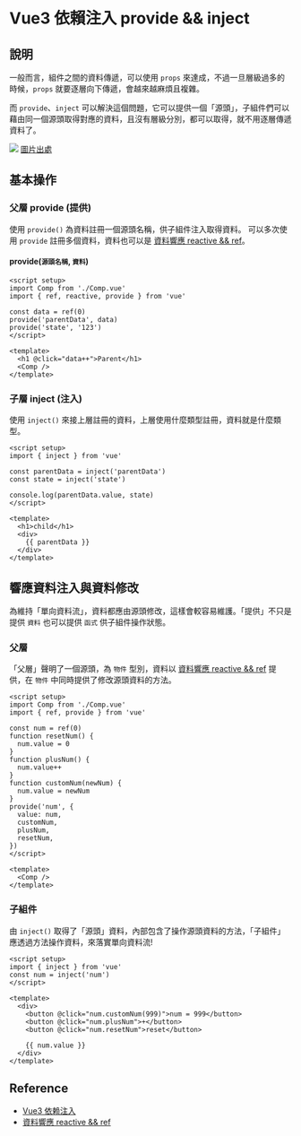 # Vue3 依賴注入 provide && inject

## 說明

一般而言，組件之間的資料傳遞，可以使用 `props` 來達成，不過一旦層級過多的時候，`props` 就要逐層向下傳遞，會越來越麻煩且複雜。

而 `provide`、`inject` 可以解決這個問題，它可以提供一個「源頭」，子組件們可以藉由同一個源頭取得對應的資料，且沒有層級分別，都可以取得，就不用逐層傳遞資料了。

![](/Vue/img/provide-inject.png)
[圖片出處](https://cn.vuejs.org/guide/components/provide-inject.html#prop-drilling)

## 基本操作

### 父層 provide (提供)

使用 `provide()` 為資料註冊一個源頭名稱，供子組件注入取得資料。
可以多次使用 `provide` 註冊多個資料，資料也可以是 [資料響應 reactive && ref]。

#### provide(`源頭名稱`, `資料`)

```vue {6-7}
<script setup>
import Comp from './Comp.vue'
import { ref, reactive, provide } from 'vue'

const data = ref(0)
provide('parentData', data)
provide('state', '123')
</script>

<template>
  <h1 @click="data++">Parent</h1>
  <Comp />
</template>
```

### 子層 inject (注入)

使用 `inject()` 來接上層註冊的資料，上層使用什麼類型註冊，資料就是什麼類型。

```vue {4-5}
<script setup>
import { inject } from 'vue'

const parentData = inject('parentData')
const state = inject('state')

console.log(parentData.value, state)
</script>

<template>
  <h1>child</h1>
  <div>
    {{ parentData }}
  </div>
</template>
```

## 響應資料注入與資料修改

為維持「單向資料流」，資料都應由源頭修改，這樣會較容易維護。「提供」不只是提供 `資料` 也可以提供 `函式` 供子組件操作狀態。

### 父層

「父層」聲明了一個源頭，為 `物件` 型別，資料以 [資料響應 reactive && ref] 提供，在 `物件` 中同時提供了修改源頭資料的方法。

```vue {15-20}
<script setup>
import Comp from './Comp.vue'
import { ref, provide } from 'vue'

const num = ref(0)
function resetNum() {
  num.value = 0
}
function plusNum() {
  num.value++
}
function customNum(newNum) {
  num.value = newNum
}
provide('num', {
  value: num,
  customNum,
  plusNum,
  resetNum,
})
</script>

<template>
  <Comp />
</template>
```

### 子組件

由 `inject()` 取得了「源頭」資料，內部包含了操作源頭資料的方法，「子組件」應透過方法操作資料，來落實單向資料流!

```vue {3,8-12}
<script setup>
import { inject } from 'vue'
const num = inject('num')
</script>

<template>
  <div>
    <button @click="num.customNum(999)">num = 999</button>
    <button @click="num.plusNum">+</button>
    <button @click="num.resetNum">reset</button>

    {{ num.value }}
  </div>
</template>
```

## Reference

[資料響應 reactive && ref]: /Vue/reactive-ref

- [Vue3 依赖注入](https://cn.vuejs.org/guide/components/provide-inject.html)
- [資料響應 reactive && ref]
